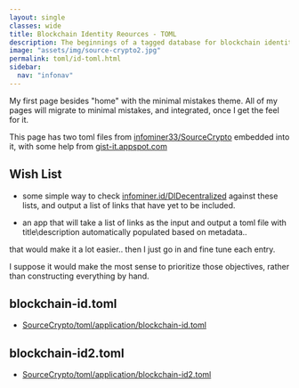 ```yaml
---
layout: single
classes: wide
title: Blockchain Identity Reources - TOML
description: The beginnings of a tagged database for blockchain identity related resources.
image: "assets/img/source-crypto2.jpg"
permalink: toml/id-toml.html
sidebar:
  nav: "infonav"
---
```


My first page besides "home" with the minimal mistakes theme. All of my pages will migrate to minimal mistakes, and integrated, once I get the feel for it.

This page has two toml files from [infominer33/SourceCrypto](https://github.com/infominer33/SourceCrypto) embedded into it, with some help from [gist-it.appspot.com](https://gist-it.appspot.com)

## Wish List

* some simple way to check [infominer.id/DIDecentralized](https://infominer.id/DIDecentralized) against these lists, and output a list of links that have yet to be included.

* an app that will take a list of links as the input and output a toml file with title\description automatically populated based on metadata..

that would make it a lot easier.. then I just go in and fine tune each entry.

I suppose it would make the most sense to prioritize those objectives, rather than constructing everything by hand.

## blockchain-id.toml

* [SourceCrypto/toml/application/blockchain-id.toml](https://github.com/infominer33/SourceCrypto/blob/master/toml/application/blockchain-id.toml)

<script src="https://gist-it.appspot.com/https://github.com/infominer33/SourceCrypto/raw/master/toml/application/blockchain-id.toml"></script>

## blockchain-id2.toml

* [SourceCrypto/toml/application/blockchain-id2.toml](https://github.com/infominer33/SourceCrypto/blob/master/toml/application/blockchain-id2.toml)

<script src="https://gist-it.appspot.com/https://github.com/infominer33/SourceCrypto/raw/master/toml/application/blockchain-id2.toml"></script>
